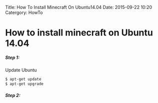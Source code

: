 Title: How To Install Minecraft On Ubuntu14.04
Date: 2015-09-22 10:20
Catergory: HowTo

# How to install minecraft on Ubuntu 14.04

##### Step 1:

Update Ubuntu

```sh
$ apt-get update
$ apt-get upgrade
```


##### Step 2:
